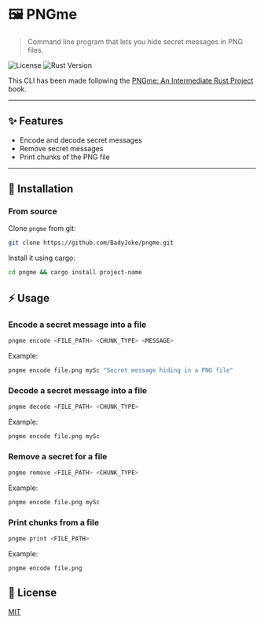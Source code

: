 # 🖼️ PNGme

> Command line program that lets you hide secret messages in PNG files.

![License](https://img.shields.io/badge/license-MIT-blue.svg)
![Rust Version](https://img.shields.io/badge/rust-stable-brightgreen)

This CLI has been made following the [PNGme: An Intermediate Rust Project](https://jrdngr.github.io/pngme_book/introduction.html) book.

---

## ✨ Features

- Encode and decode secret messages
- Remove secret messages
- Print chunks of the PNG file

---

## 🚀 Installation

### From source

Clone `pngme` from git:

```sh
git clone https://github.com/BadyJoke/pngme.git
```

Install it using cargo:

```sh
cd pngme && cargo install project-name
```

## ⚡️ Usage

### Encode a secret message into a file

```sh
pngme encode <FILE_PATH> <CHUNK_TYPE> <MESSAGE>
```

Example:

```sh
pngme encode file.png mySc "Secret message hiding in a PNG file"
```

### Decode a secret message into a file

```sh
pngme decode <FILE_PATH> <CHUNK_TYPE>
```

Example:

```sh
pngme encode file.png mySc 
```

### Remove a secret for a file

```sh
pngme remove <FILE_PATH> <CHUNK_TYPE>
```

Example:

```sh
pngme encode file.png mySc 
```

### Print chunks from a file

```sh
pngme print <FILE_PATH>
```

Example:

```sh
pngme encode file.png
```

## 📄 License

[MIT](./LICENSE)